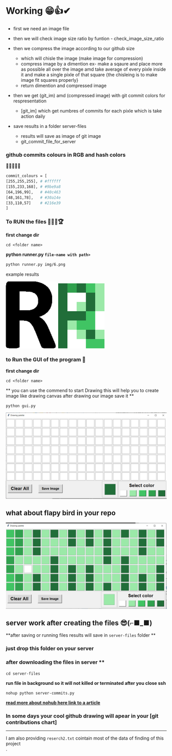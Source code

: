 
# Working 😁👍✔
 - first we need an image file 
 - then we will check image size ratio by funtion - check_image_size_ratio
 - then we compress the image according to our github size
	- which will chisle the image (make image for compression)
	- compress image by a dimention ex- make a sqaure and place more as possible all over the image amd take average of every pixle inside it and make a single pixle of that square {the chisleing is to make image fit squares properly}
	- return dimention and compressed image

 - then we get (git_im) amd (compressed image) with git commit colors for respresentation
	- [git_im] which get numbres of commits for each pixle which is take action daily 

 - save results in a folder server-files
	- results will save as image of git image 
	- git_commit_file_for_server

### github commits colours in RGB and hash colors 
🐇🐸🐲🐍🦎

```sh
commit_colours = [
[255,255,255], # #ffffff
[155,233,168], # #9be9a8
[64,196,99],   # #40c463
[48,161,78],   # #30a14e
[33,110,57]    # #216e39
]
```


### To RUN the files  🎈🥈🥉🏆
**first change dir**
```
cd <folder name>
```
**python runner.py `file-name with path>`**
```sh 
python runner.py img/6.png 
```
example results

<img src='https://github.com/rishabhjainfinal/git-commit-drawing/blob/master/ss/6.png?raw=true'>

<img src='https://github.com/rishabhjainfinal/git-commit-drawing/blob/master/ss/64801rishi.png?raw=true' >




### to Run the GUI of the program  🤵 
**first change dir**
```
cd <folder name>
```
** you can use the commend to start Drawing 
this will help you to create image like drawing canvas after drawing our image save it **
```
python gui.py
```

<img src='https://github.com/rishabhjainfinal/git-commit-drawing/blob/master/ss/Screenshot%20(7).png?raw=true' >

## what about flapy bird in your repo

<img src='https://github.com/rishabhjainfinal/git-commit-drawing/blob/master/ss/Screenshot%20(9).png?raw=true'>


## server work after creating the files 😎(⌐■_■) 

**after saving or running files results will save in `server-files` folder **

### just drop this folder on your server

### after downloading the files in server **

```
cd server-files 
```

**run file in background so it will not killed or terminated after you close ssh**

```
nohup python server-commits.py
```

**[read more about nohub here link to a article ](https://janakiev.com/blog/python-background/)**


### In some days your cool github drawing will apear in your [git contributions chart]  

---
I am also providing `reserch2.txt` cointain most of the data of finding of this project  
.
